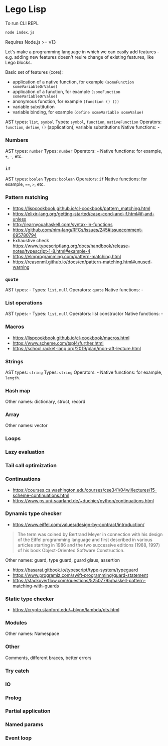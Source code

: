 # Lego Lisp

To run CLI REPL

```sh
node index.js
```

Requires Node.js >= v13

Let's make a programming language in which we can easily add features - e.g. adding new features doesn't reuire change of existing features, like Lego blocks.

Basic set of features (core):

- application of a native function, for example `(someFunction someVariableOrValue)`
- application of a function, for example `(someFunction someVariableOrValue)`
- anonymous function, for example `(function () ())`
- variable substitution
- variable binding, for example `(define someVariable someValue)`

AST types: `list`, `symbol`
Types: `symbol`, `function`, `nativeFunction`
Operators: `function`, `define`, `()` (application), variable substitutions
Native functions: -

### Numbers

AST types: `number`
Types: `number`
Operators: -
Native functions: for example, `+`, `-`, etc.

### `if`

AST types: `boolen`
Types: `boolean`
Operators: `if`
Native functions: for example, `==`, `>`, etc.

### Pattern matching

- https://lispcookbook.github.io/cl-cookbook/pattern_matching.html
- https://elixir-lang.org/getting-started/case-cond-and-if.html#if-and-unless
- http://learnyouahaskell.com/syntax-in-functions
- https://github.com/nim-lang/RFCs/issues/245#issuecomment-695780794
- Exhaustive check https://www.typescriptlang.org/docs/handbook/release-notes/typescript-1-8.html#example-4
- https://elmprogramming.com/pattern-matching.html
- https://reasonml.github.io/docs/en/pattern-matching.html#unused-warning

### `quote`

AST types: -
Types: `list`, `null`
Operators: `quote`
Native functions: -

### List operations

AST types: -
Types: `list`, `null`
Operators: list constructor
Native functions: -

### Macros

- https://lispcookbook.github.io/cl-cookbook/macros.html
- https://www.scheme.com/tspl4/further.html
- https://school.racket-lang.org/2019/plan/mon-aft-lecture.html

### Strings

AST types: `string`
Types: `string`
Operators: -
Native functions: for example, `length`.

### Hash map

Other names: dictionary, struct, record

### Array

Other names: vector

### Loops

### Lazy evaluation

### Tail call optimization

### Continuations

- https://courses.cs.washington.edu/courses/cse341/04wi/lectures/15-scheme-continuations.html
- https://www.ps.uni-saarland.de/~duchier/python/continuations.html

### Dynamic type checker

- https://www.eiffel.com/values/design-by-contract/introduction/

> The term was coined by Bertrand Meyer in connection with his design of the Eiffel programming language and first described in various articles starting in 1986 and the two successive editions (1988, 1997) of his book Object-Oriented Software Construction.

Other names: guard, type guard, guard glaus, assertion

- https://basarat.gitbook.io/typescript/type-system/typeguard
- https://www.programiz.com/swift-programming/guard-statement
- https://stackoverflow.com/questions/52507795/haskell-pattern-matching-with-guards

### Static type checker

- https://crypto.stanford.edu/~blynn/lambda/pts.html

### Modules

Other names: Namespace

### Other

Comments, different braces, better errors

### Try catch

### IO

### Prolog

### Partial application

### Named params

### Event loop

###
